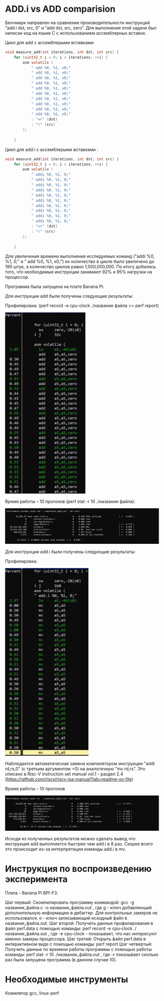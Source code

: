 # ADD.i vs ADD comparision 

Бенчмарк направлен на сравнение производительности инструкций “add.i dst, src, 0” и “add dst, src, zero”.
Для выполнения этой задачи был написан код на языке C с использованием ассемблерных вставок.  

Цикл для add c ассемблерыми вставками:
```c
void measure_add(int iterations, int dst, int src) {
    for (uint32_t i = 0; i < iterations; ++i) {
        asm volatile (
            " add %0, %1, x0;"
            " add %0, %1, x0;"
            " add %0, %1, x0;"
            " add %0, %1, x0;"
            " add %0, %1, x0;"
            " add %0, %1, x0;"
            " add %0, %1, x0;"
            " add %0, %1, x0;"
            " add %0, %1, x0;"
            " add %0, %1, x0;"
            : "=r" (dst)
            : "r" (src)
        );
        
    }
```

Цикл для add.i c ассемблерыми вставками :
```c
void measure_add(int iterations, int dst, int src) {
    for (uint32_t i = 0; i < iterations; ++i) {
        asm volatile (
            " addi %0, %1, 0;"
            " addi %0, %1, 0;"
            " addi %0, %1, 0;"
            " addi %0, %1, 0;"
            " addi %0, %1, 0;"
            " addi %0, %1, 0;"
            " addi %0, %1, 0;"
            " addi %0, %1, 0;"
            " addi %0, %1, 0;"
            " addi %0, %1, 0;"
            : "=r" (dst)
            : "r" (src)
        );
        
    }
```

Для увеличения времени выполнения исследуемых команд ("addi %0, %1, 0;" и " add %0, %1, x0;") их количество в цикле было увеличено до 190 штук, а количество циклов равно 1,000,000,000.
По итогу добились того, что необходимые инструкции занимают 92% и 95% нагрузки на процессор.

Программа была запущена на плате Banana PI.

Для инструкции add были получены следующие результаты:

Профилировка: (perf record -e cpu-clock ./название файла >> perf report)

![add_assembler.jpg](images/add_assembler.jpg)

Время работы – 10 прогонов (perf stat -r 10 ./название файла):

![add_report.jpg](images/add_report.jpg)



Для инструкции add.i были получены следующие результаты:

Профилировка:

![addi_assembler.jpg](images/addi_assembler.jpg)

Наблюдается автоматическая замена компилятором инструкции "addi rd,rs,0" (с третьим аргументом =0) на аналогичную "mv rd,rs". Это описано в Risс-V instruction set manual vol.1 - раздел 2.4 (https://github.com/riscv/riscv-isa-manual?tab=readme-ov-file)

Время работы – 10 прогонов

![addi_report.jpg](images/addi_report.jpg)


Исходя из полученных результатов можно сделать вывод что инструкция add выполняется быстрее чем add.i в 8 раз. Скорее всего это происходит из-за интерпретации команды add.i в mv.

# Инструкция по воспроизведению эксперимента

Плата - Banana Pi BPI-F3.

Шаг первый: 
Cкомпилировать программу коммандой: gcc -g название_файла.с -o название_файла.out
, где g - ключ добавляющий дополнительную информацию в дебаггер. Для контрольных замеров не использовался.
o - ключ записывающий исходный файл в название_файла.out.
Шаг второй:
Получить данные профилирования в файл perf.data с помощью команды: perf record -e cpu-clock ./название_файла.out 
, где -e cpu-clock - показывает, что нас интересуют именно замеры процессора.
Шаг третий:
Открыть файл perf.data в интерактивном виде с помощью команды: perf report
Шаг четвертый:
Получить данные по времени работы программы с помощью работы команды: perf stat -r 10 ./название_файла.out
, где -r показывает сколько раз была запущена программа (в данном случае 10).

# Необходимые инструменты

Комилятор gcc,
linux-perf

